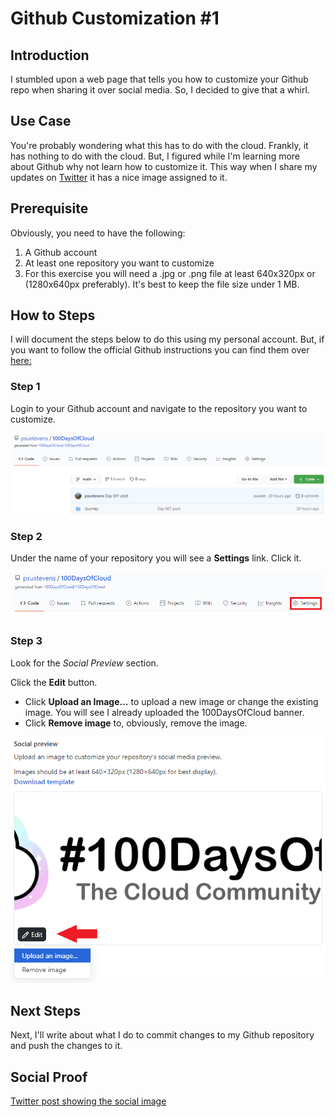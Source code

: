 # Github Customization #1

## Introduction

I stumbled upon a web page that tells you how to customize your Github repo when sharing it over social media.  So, I decided to give that a whirl.

## Use Case

You're probably wondering what this has to do with the cloud.  Frankly, it has nothing to do with the cloud.  But, I figured while I'm learning more about Github why not learn how to customize it.  This way when I share my updates on [Twitter](https://twitter.com/psustevens) it has a nice image assigned to it.

## Prerequisite

Obviously, you need to have the following:

1. A Github account
2. At least one repository you want to customize
3. For this exercise you will need a .jpg or .png file at least 640x320px or (1280x640px preferably).  It's best to keep the file size under 1 MB.

## How to Steps

I will document the steps below to do this using my personal account.  But, if you want to follow the official Github instructions you can find them over [here:](https://docs.github.com/en/free-pro-team@latest/github/administering-a-repository/customizing-your-repositorys-social-media-preview)

### Step 1

Login to your Github account and navigate to the repository you want to customize.

![Screenshot of my 100DaysOfCloud repo](Day2Journey-image1.png)

### Step 2

Under the name of your repository you will see a **Settings** link.  Click it.

![Screenshot highlighting the Settings link](Day2Journey-image2.png)

### Step 3

Look for the *Social Preview* section.

Click the **Edit** button.
 - Click **Upload an Image...** to upload a new image or change the existing image. You will see I already uploaded the 100DaysOfCloud banner.
 - Click **Remove image** to, obviously, remove the image.

![Screenshot of Social Preview section](Day2Journey-image3.png)

## Next Steps

Next, I'll write about what I do to commit changes to my Github repository and push the changes to it.

## Social Proof

[Twitter post showing the social image](https://twitter.com/PSUStevens/status/1310373427585470466?s=20)

